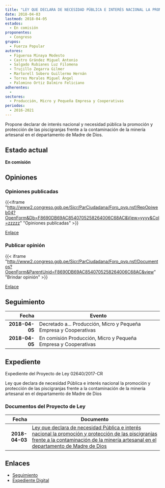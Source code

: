 ```yaml
---
title: "LEY QUE DECLARA DE NECESIDAD PÚBLICA E INTERÉS NACIONAL LA PROMOCIÓN Y PROTECCIÓN DE LAS PISCIGRANJAS FRENTE A LA CONTAMINACIÓN DE LA MINERÍA ARTESANAL EN EL DEPARTAMENTO DE MADRE DE DIOS"
date: 2018-04-03
lastmod: 2018-04-05
estados: 
  - En comisión
proponentes: 
  - Congreso
grupos: 
  - Fuerza Popular
autores: 
  - Figueroa Minaya Modesto
  - Castro Grández Miguel Antonio
  - Salgado Rubianes Luz Filomena
  - Trujillo Zegarra Gilmer
  - Martorell Sobero Guillermo Hernán
  - Torres Morales Miguel Ángel
  - Palomino Ortiz Dalmiro Feliciano
adherentes: 
  - 
sectores: 
  - Producción, Micro y Pequeña Empresa y Cooperativas
periodos: 
  - 2016-2021
---
```


Propone declarar de interés nacional y necesidad pública la promoción y protección de las piscigranjas frente a la contaminación de la minería artesanal en el departamento de Madre de Dios.


## Estado actual

**En comisión**

## Opiniones

### Opiniones publicadas

{{<iframe "http://www2.congreso.gob.pe/Sicr/ParCiudadana/Foro_pvp.nsf/RepOpiweb04?OpenForm&Db=F8690DB69AC8540705258264006C68AC&View=yyyy&Col=zzzzz" "Opiniones publicadas" >}}

[Enlace](http://www2.congreso.gob.pe/Sicr/ParCiudadana/Foro_pvp.nsf/RepOpiweb04?OpenForm&Db=F8690DB69AC8540705258264006C68AC&View=yyyy&Col=zzzzz)
### Publicar opinión

{{< iframe "http://www2.congreso.gob.pe/Sicr/ParCiudadana/Foro_pvp.nsf/Documentos?OpenForm&ParentUnid=F8690DB69AC8540705258264006C68AC&view" "Brindar opinión" >}}

[Enlace](http://www2.congreso.gob.pe/Sicr/ParCiudadana/Foro_pvp.nsf/Documentos?OpenForm&ParentUnid=F8690DB69AC8540705258264006C68AC&view)

## Seguimiento

| Fecha | Evento |
|------:|--------|
| **2018-04-05** | Decretado a... Producción, Micro y Pequeña Empresa y Cooperativas|
| **2018-04-05** | En comisión Producción, Micro y Pequeña Empresa y Cooperativas|


## Expediente

Expediente del Proyecto de Ley 02640/2017-CR

Ley que declara de necesidad Pública e interés nacional la promoción y protección de las piscigranjas frente a la contaminación de la minería artesanal en el departamento de Madre de Dios


### Documentos del Proyecto de Ley

| Fecha | Documento |
|------:|--------|
| **2018-04-03** | [Ley que declara de necesidad Pública e interés nacional la promoción y protección de las piscigranjas frente a la contaminación de la minería artesanal en el departamento de Madre de Dios](http://www.leyes.congreso.gob.pe/Documentos/2016_2021/Proyectos_de_Ley_y_de_Resoluciones_Legislativas/PL0264020180403.pdf) |

## Enlaces 

- [Seguimiento](http://www2.congreso.gob.pe/Sicr/TraDocEstProc/CLProLey2016.nsf/f7fff46988ca05b1052578e100829cc7/89f697d31bdd1ba8052582640074e521?OpenDocument)
- [Expediente Digital](http://www2.congreso.gob.pe/Sicr/TraDocEstProc/CLProLey2016.nsf/f7fff46988ca05b1052578e100829cc7/89f697d31bdd1ba8052582640074e521?OpenDocument&Click=05257FB7005EB655.eb71d0cf91d8294e05256cdf006b5706/$Body/0.1C6C)

